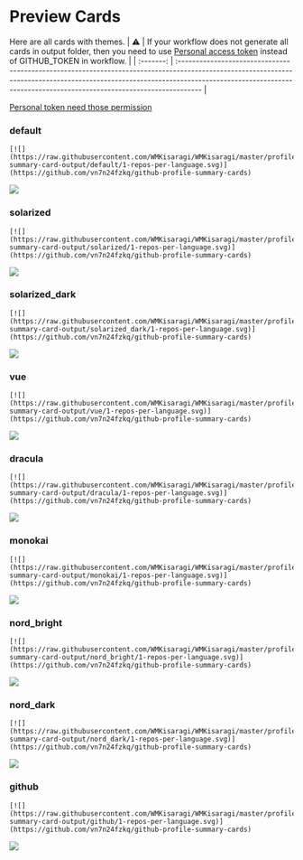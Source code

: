
# Preview Cards

Here are all cards with themes.
| :warning: | If your workflow does not generate all cards in output folder, then you need to use [Personal access token](https://docs.github.com/en/actions/configuring-and-managing-workflows/creating-and-storing-encrypted-secrets) instead of GITHUB_TOKEN in workflow. |
| :-------: | :------------------------------------------------------------------------------------------------------------------------------------------------------------------------------------------------------------------------------------------------ |

[Personal token need those permission](https://github.com/vn7n24fzkq/github-profile-summary-cards/wiki/Personal-access-token-permissions)


### default


```
[![](https://raw.githubusercontent.com/WMKisaragi/WMKisaragi/master/profile-summary-card-output/default/1-repos-per-language.svg)](https://github.com/vn7n24fzkq/github-profile-summary-cards)
```
![](https://raw.githubusercontent.com/WMKisaragi/WMKisaragi/master/profile-summary-card-output/default/1-repos-per-language.svg)


### solarized


```
[![](https://raw.githubusercontent.com/WMKisaragi/WMKisaragi/master/profile-summary-card-output/solarized/1-repos-per-language.svg)](https://github.com/vn7n24fzkq/github-profile-summary-cards)
```
![](https://raw.githubusercontent.com/WMKisaragi/WMKisaragi/master/profile-summary-card-output/solarized/1-repos-per-language.svg)


### solarized_dark


```
[![](https://raw.githubusercontent.com/WMKisaragi/WMKisaragi/master/profile-summary-card-output/solarized_dark/1-repos-per-language.svg)](https://github.com/vn7n24fzkq/github-profile-summary-cards)
```
![](https://raw.githubusercontent.com/WMKisaragi/WMKisaragi/master/profile-summary-card-output/solarized_dark/1-repos-per-language.svg)


### vue


```
[![](https://raw.githubusercontent.com/WMKisaragi/WMKisaragi/master/profile-summary-card-output/vue/1-repos-per-language.svg)](https://github.com/vn7n24fzkq/github-profile-summary-cards)
```
![](https://raw.githubusercontent.com/WMKisaragi/WMKisaragi/master/profile-summary-card-output/vue/1-repos-per-language.svg)


### dracula


```
[![](https://raw.githubusercontent.com/WMKisaragi/WMKisaragi/master/profile-summary-card-output/dracula/1-repos-per-language.svg)](https://github.com/vn7n24fzkq/github-profile-summary-cards)
```
![](https://raw.githubusercontent.com/WMKisaragi/WMKisaragi/master/profile-summary-card-output/dracula/1-repos-per-language.svg)


### monokai


```
[![](https://raw.githubusercontent.com/WMKisaragi/WMKisaragi/master/profile-summary-card-output/monokai/1-repos-per-language.svg)](https://github.com/vn7n24fzkq/github-profile-summary-cards)
```
![](https://raw.githubusercontent.com/WMKisaragi/WMKisaragi/master/profile-summary-card-output/monokai/1-repos-per-language.svg)


### nord_bright


```
[![](https://raw.githubusercontent.com/WMKisaragi/WMKisaragi/master/profile-summary-card-output/nord_bright/1-repos-per-language.svg)](https://github.com/vn7n24fzkq/github-profile-summary-cards)
```
![](https://raw.githubusercontent.com/WMKisaragi/WMKisaragi/master/profile-summary-card-output/nord_bright/1-repos-per-language.svg)


### nord_dark


```
[![](https://raw.githubusercontent.com/WMKisaragi/WMKisaragi/master/profile-summary-card-output/nord_dark/1-repos-per-language.svg)](https://github.com/vn7n24fzkq/github-profile-summary-cards)
```
![](https://raw.githubusercontent.com/WMKisaragi/WMKisaragi/master/profile-summary-card-output/nord_dark/1-repos-per-language.svg)


### github


```
[![](https://raw.githubusercontent.com/WMKisaragi/WMKisaragi/master/profile-summary-card-output/github/1-repos-per-language.svg)](https://github.com/vn7n24fzkq/github-profile-summary-cards)
```
![](https://raw.githubusercontent.com/WMKisaragi/WMKisaragi/master/profile-summary-card-output/github/1-repos-per-language.svg)

